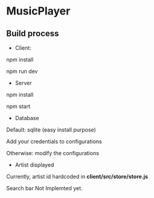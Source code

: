 # MusicPlayer

## Build process

* Client: 
<p>npm install</p>
<p>npm run dev</p>

* Server
<p>npm install</p>
<p>npm start</p>

* Database
<p>Default: sqlite (easy install purpose)</p>
<p>Add your credentials to configurations</p>
<p>Otherwise: modify the configurations</b>

  
* Artist displayed
<p> Currently, artist id hardcoded in <b>client/src/store/store.js</b>
<p>Search bar Not Implemted yet.</p>  
